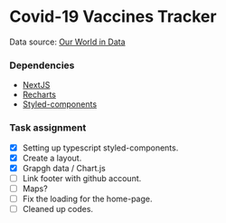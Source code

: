 # Covid-19 Vaccines Tracker

Data source: [Our World in Data](https://github.com/owid/covid-19-data)

### Dependencies

- [NextJS](https://nextjs.org/)
- [Recharts](https://recharts.org/en-US)
- [Styled-components](https://github.com/styled-components/styled-components)

### Task assignment

- [x] Setting up typescript styled-components.
- [x] Create a layout.
- [x] Grapgh data / Chart.js
- [ ] Link footer with github account.
- [ ] Maps?
- [ ] Fix the loading for the home-page.
- [ ] Cleaned up codes.
